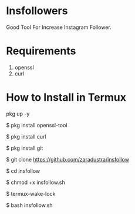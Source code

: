 # Insfollowers
Good Tool For Increase Instagram Follower.

# Requirements
1. openssl
2. curl
# How to Install in Termux

pkg up -y

$ pkg install openssl-tool

$ pkg install curl

$ pkg install git

$ git clone https://github.com/zaradustra/insfollow

$ cd insfollow

$ chmod +x insfollow.sh

$ termux-wake-lock

$ bash insfollow.sh
